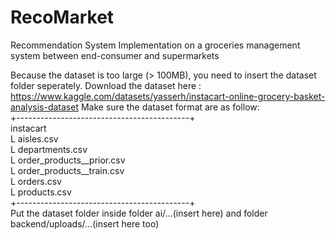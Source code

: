 # RecoMarket
Recommendation System Implementation on a groceries management system between end-consumer and supermarkets

Because the dataset is too large (> 100MB), you need to insert the dataset folder seperately.
Download the dataset here : https://www.kaggle.com/datasets/yasserh/instacart-online-grocery-basket-analysis-dataset
Make sure the dataset format are as follow:  
+-------------------------------------------+  
instacart  
L aisles.csv  
L departments.csv  
L order_products__prior.csv  
L order_products__train.csv  
L orders.csv  
L products.csv  
+-------------------------------------------+  
Put the dataset folder inside folder ai/...(insert here) and folder backend/uploads/...(insert here too)

